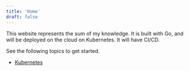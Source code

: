 ```yaml
---
title: 'Home'
draft: false
---
```

This website represents the sum of my knowledge.
It is built with Go, and will be deployed on the cloud on Kubernetes.
It will have CI/CD.

See the following topics to get started.
- [Kubernetes](http://yahavdeutsch.com/kubernetes)